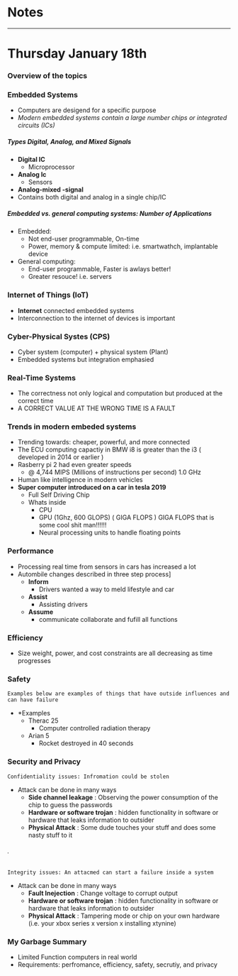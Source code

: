 # Notes

---------------

# **Thursday January 18th**

### Overview of the topics

### Embedded Systems
* Computers are desigend for a specific purpose
* *Modern embedded systems contain a large number chips or integrated circuits (ICs)*


##### Types Digital, Analog, and Mixed Signals
* **Digital IC**
    * Microprocessor
* **Analog Ic**
    * Sensors
* **Analog-mixed -signal**
* Contains both digital and analog in a single chip/IC

##### Embedded vs. general computing systems: Number of Applications
* Embedded:
    * Not end-user programmable, On-time
    * Power, memory & compute limited: i.e. smartwathch, implantable device
* General computing:
    * End-user programmable, Faster is awlays better!
    * Greater resouce! i.e. servers

### Internet of Things (IoT)
* **Internet** connected embedded systems
* Interconnection to the internet of devices is important

### Cyber-Physical Systes (CPS)
* Cyber system (computer) + physical system (Plant)
* Embedded systems but integration emphasied

### Real-Time Systems
* The correctness not only logical and computation but produced at the correct time
* A CORRECT VALUE AT THE WRONG TIME IS A FAULT

### Trends in modern embeded systems
* Trending towards: cheaper, powerful, and more connected
* The ECU computing capactiy in BMW i8 is greater than the i3 ( developed in 2014 or earlier )
* Rasberry pi 2 had even greater speeds
    * @ 4,744 MIPS (Millions of instructions per second) 1.0 GHz
* Human like intelligence in modern vehicles
* **Super computer introduced on a car in tesla 2019**
    * Full Self Driving Chip
    * Whats inside
        * CPU
        * GPU (1Ghz, 600 GLOPS) ( GIGA FLOPS ) GIGA FLOPS that is some cool shit man!!!!!!
        * Neural processing units to handle floating points

### Performance
* Processing real time from sensors in cars has increased a lot
* Autombile changes described in three step process]
    * **Inform**
        * Drivers wanted a way to meld lifestyle and car
    * **Assist**
        * Assisting drivers
    * **Assume**
        * communicate collaborate and fufill all functions

### Efficiency
* Size weight, power, and cost constraints are all decreasing as time progresses

### Safety
    Examples below are examples of things that have outside influences and can have failure
* *Examples
    * Therac 25
        * Computer controlled radiation therapy
    * Arian 5
        * Rocket destroyed in 40 seconds

### Security and Privacy
    Confidentiality issues: Infromation could be stolen

* Attack can be done in many ways
    * **Side channel leakage** : Observing the power consumption of the chip to guess the passwords
    * **Hardware or software trojan** : hidden functionality in software or hardware that leaks information to outsider
    * **Physical Attack** : Some dude touches your stuff and does some nasty stuff to it
###### .
    Integrity issues: An attacmed can start a failure inside a system

* Attack can be done in many ways
    * **Fault Inejection** : Change voltage to corrupt output
    * **Hardware or software trojan** : hidden functionality in software or hardware that leaks information to outsider
    * **Physical Attack** : Tampering mode or chip on your own hardware (i.e. your xbox series x version x installing xtynine)

### My Garbage Summary
* Limited Function computers in real world
* Requirements: perfromance, efficiency, safety, secrutiy, and privacy
